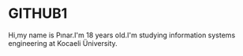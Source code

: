 # GITHUB1
Hi,my name is Pınar.I'm 18 years old.I'm studying information systems engineering at Kocaeli Üniversity.
